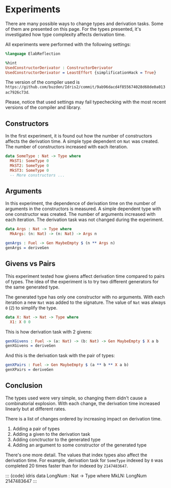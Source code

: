 # Experiments

There are many possible ways to change types and derivation tasks.
Some of them are presented on this page.
For the types presented, it's investigated how type complexity affects derivation time.

All experiments were performed with the following settings:

<!-- idris
import Deriving.DepTyCheck.Gen
%hide Deriving.DepTyCheck.Gen.Entry.deriveGen

-- a stub pretending it is a derivator
deriveGen : a
-->

<!-- The code block above uses ```<space>idris intentionally, now this code does not compile and it's okay -->
``` idris
%language ElabReflection

%hint
UsedConstructorDerivator : ConstructorDerivator
UsedConstructorDerivator = LeastEffort {simplificationHack = True}
```

The version of the compiler used is `https://github.com/buzden/Idris2/commit/9ab96dacd4f855674028d68de0a013ac7926c73d`.

Please, notice that used settings may fail typechecking with the most recent versions of the compiler and library.

## Constructors

In the first experiment, it is found out how the number of constructors affects the derivation time.
A simple type dependent on `Nat` was created.
The number of constructors increased with each iteration.

```idris
data SomeType : Nat -> Type where
  MkST1: SomeType 0
  MkST2: SomeType 0
  MkST3: SomeType 0
  -- More constructors ...
```

## Arguments

In this experiment, the dependence of derivation time on the number of arguments in the constructors is measured.
A simple dependent type with one constructor was created.
The number of arguments increased with each iteration.
The derivation task was not changed during the experiment.

```idris
data Args : Nat -> Type where
  MkArgs: (n: Nat) -> (n: Nat) -> Args n
```

```idris
genArgs : Fuel -> Gen MaybeEmpty $ (n ** Args n)
genArgs = deriveGen
```

## Givens vs Pairs

This experiment tested how givens affect derivation time compared to pairs of types.
The idea of the experiment is to try two different generators for the same generated type.

The generated type has only one constructor with no arguments.
With each iteration a new `Nat` was added to the signature.
The value of `Nat` was always `0` (`Z`) to simplify the type.

```idris
data X: Nat -> Nat -> Type where
  X1: X 0 0
```

This is how derivation task with 2 givens:

```idris
genXGivens : Fuel -> (a: Nat) -> (b: Nat) -> Gen MaybeEmpty $ X a b
genXGivens = deriveGen
```

And this is the derivation task with the pair of types:

```idris
genXPairs : Fuel -> Gen MaybeEmpty $ (a ** b ** X a b)
genXPairs = deriveGen
```

## Conclusion

The types used were very simple, so changing them didn't cause a combinatorial explosion.
With each change, the derivation time increased linearly but at different rates.

There is a list of changes ordered by increasing impact on derivation time.

1. Adding a pair of types
2. Adding a given to the derivation task
3. Adding conctructor to the generated type
4. Adding an argument to some constructor of the generated type

There's one more detail. The values that index types also affect the derivation time.
For example, derivation task for `SomeType` indexed by `0` was completed 20 times faster than for indexed by `2147483647`.

<!--- This code takes too long to compile --->
::: {code} idris
data LongNum : Nat -> Type where
  MkLN: LongNum 2147483647
:::

